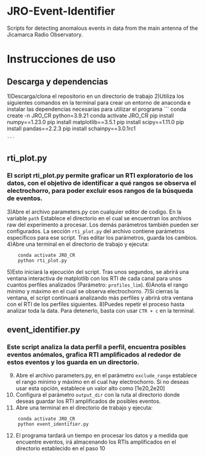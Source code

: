 # JRO-Event-Identifier
Scripts for detecting anomalous events in data from the main antenna of the Jicamarca Radio Observatory.

# Instrucciones de uso

## Descarga y dependencias
1)Descarga/clona el repositorio en un directorio de trabajo 
2)Utiliza los siguientes comandos en la terminal para crear un entorno de anaconda e instalar las dependencias necesarias para utilizar el programa
    ```
    conda create -n JRO_CR python=3.9.21
    conda activate JRO_CR
    pip install numpy==1.23.0
    pip install matplotlib==3.5.1
    pip install scipy==1.11.0
    pip install pandas==2.2.3
    pip install schainpy==3.0.1rc1
    
    ```
## rti_plot.py
### El script rti_plot.py permite graficar un RTI exploratorio de los datos, con el objetivo de identificar a qué rangos se observa el electrochorro, para poder excluir esos rangos de la búsqueda de eventos.

3)Abre el archivo parameters.py con cualquier editor de codigo. En la variable `path` Establece el directorio en el cual se encuentran los archivos raw del experimento a procesar. Los demás parámetros también pueden ser configurados. La sección `rti_plot.py` del archivo contiene parámetros específicos para ese script. Tras editar los parámetros, guarda los cambios. 
4)Abre una terminal en el directorio de trabajo y ejecuta:
```
    conda activate JRO_CR
    python rti_plot.py

```
5)Esto iniciará la ejecución del script. Tras unos segundos, se abrirá una ventana interactiva de matplotlib con los RTI de cada canal para unos cuantos perfiles analizados (Parámetro: `profiles_lim`). 
6)Anota el rango mínimo y máximo en el cual se observa electrochorro.
7)Si cierras la ventana, el script continuará analizando más perfiles y abrirá otra ventana con el RTI de los perfiles siguientes.
8)Puedes repetir el proceso hasta analizar toda la data. Para detenerlo, basta con usar `CTR + c` en la terminal.


## event_identifier.py
### Este script analiza la data perfil a perfil, encuentra posibles eventos anómalos, grafica RTI amplificados al rededor de estos eventos y los guarda en un directorio.

9) Abre el archivo parameters.py, en el parámetro `exclude_range` establece el rango mínimo y máximo en el cual hay electrochorro. Si no deseas usar esta opción, establece un valor alto como [1e20,2e20]
10) Configura el parámetro `output_dir` con la ruta al directorio donde deseas guardar los RTI amplificados de posibles eventos. 
11) Abre una terminal en el directorio de trabajo y ejecuta:
```
    conda activate JRO_CR
    python event_identifier.py

```
12) El programa tardará un tiempo en procesar los datos y a medida que encuentre eventos, irá almacenando los RTIs amplificados en el directorio establecido en el paso 10
